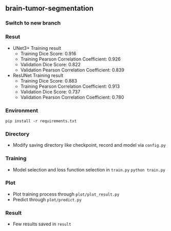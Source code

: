 ## brain-tumor-segmentation

### Switch to new branch

### Resut    
 * UNet3+ Training result     
    - Training Dice Score: 0.916    
    - Training Pearson Correlation Coefficient: 0.926   
    - Validation Dice Score: 0.822   
    - Validation Pearson Correlation Coefficient: 0.839   
 * ResUNet Training result    
    - Training Dice Score: 0.883   
    - Training Pearson Correlation Coefficient: 0.913     
    - Validation Dice Score: 0.737  
    - Validation Pearson Correlation Coefficient: 0.780   

### Environment
`pip install -r requirements.txt` 

### Directory
 * Modify saving directory like checkpoint, record and model via `config.py`

### Training
 * Model selection and loss function selection in `train.py`
 `python train.py`

### Plot
 * Plot training process through `plot/plot_result.py`
 * Predict through `plot/predict.py`

### Result
 * Few results saved in `result`
